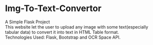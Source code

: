 # Img-To-Text-Convertor
A Simple Flask Project<br>
This website let the user to upload any image with some text(especially tabular data) to convert it into text in HTML Table format.<br>
Technologies Used: Flask, Bootstrap and OCR Space API.
